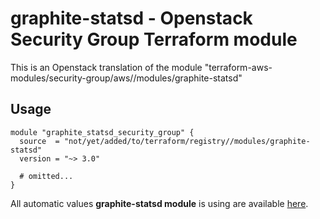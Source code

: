 # graphite-statsd - Openstack Security Group Terraform module

This is an Openstack translation of the module "terraform-aws-modules/security-group/aws//modules/graphite-statsd"

## Usage

```hcl
module "graphite_statsd_security_group" {
  source  = "not/yet/added/to/terraform/registry//modules/graphite-statsd"
  version = "~> 3.0"

  # omitted...
}
```

All automatic values **graphite-statsd module** is using are available [here](https://github.com/terraform-aws-modules/terraform-aws-security-group/blob/master/modules/graphite-statsd/auto_values.tf).

<!-- BEGINNING OF PRE-COMMIT-TERRAFORM DOCS HOOK -->
<!-- END OF PRE-COMMIT-TERRAFORM DOCS HOOK -->
